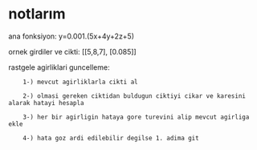 # notlarım

ana fonksiyon: y=0.001.(5x+4y+2z+5)

ornek girdiler ve cikti: [[5,8,7], [0.085]]

rastgele agirliklari guncelleme:

        1-) mevcut agirliklarla cikti al
        
        2-) olmasi gereken ciktidan buldugun ciktiyi cikar ve karesini alarak hatayi hesapla
        
        3-) her bir agirligin hataya gore turevini alip mevcut agirliga ekle
        
        4-) hata goz ardi edilebilir degilse 1. adima git

